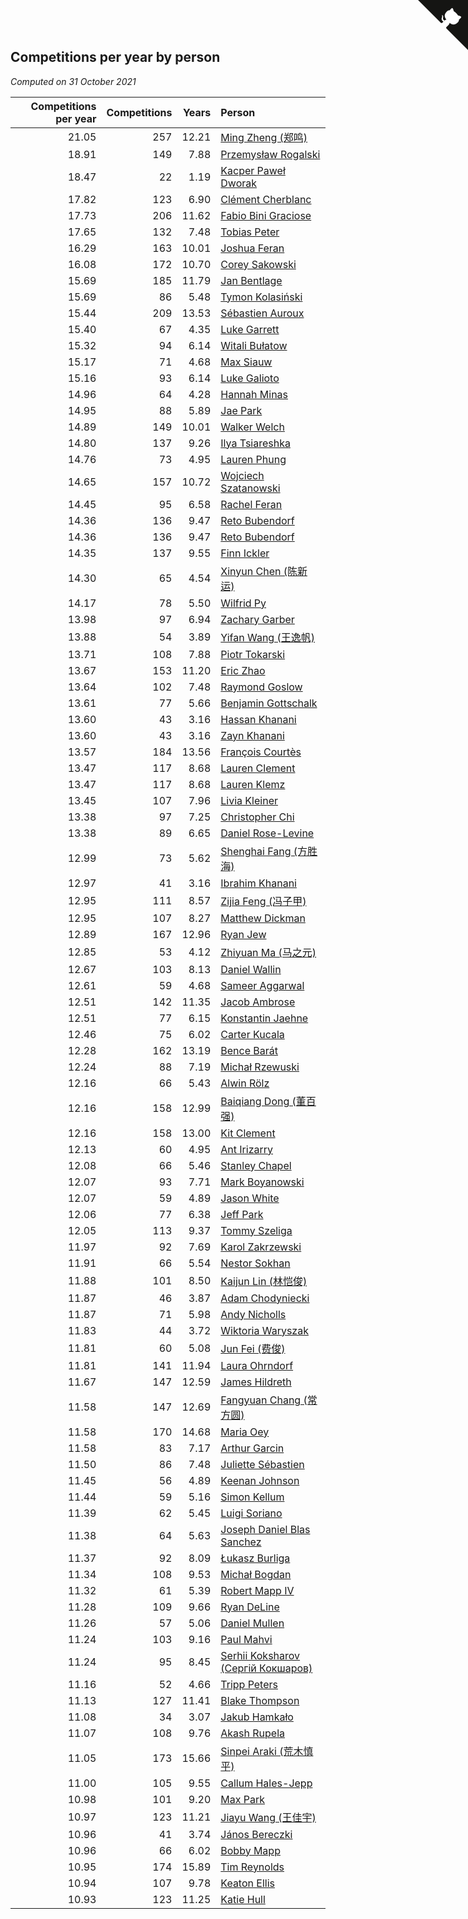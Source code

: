 ## Competitions per year by person

*Computed on 31 October 2021*

| Competitions per year | Competitions | Years | Person |
| ---: | ---: | ---: | :--- |
| 21.05 | 257 | 12.21 | [Ming Zheng (郑鸣)](https://www.worldcubeassociation.org/persons/2009ZHEN11) |
| 18.91 | 149 | 7.88 | [Przemysław Rogalski](https://www.worldcubeassociation.org/persons/2013ROGA02) |
| 18.47 | 22 | 1.19 | [Kacper Paweł Dworak](https://www.worldcubeassociation.org/persons/2020DWOR01) |
| 17.82 | 123 | 6.90 | [Clément Cherblanc](https://www.worldcubeassociation.org/persons/2014CHER05) |
| 17.73 | 206 | 11.62 | [Fabio Bini Graciose](https://www.worldcubeassociation.org/persons/2010GRAC02) |
| 17.65 | 132 | 7.48 | [Tobias Peter](https://www.worldcubeassociation.org/persons/2014PETE03) |
| 16.29 | 163 | 10.01 | [Joshua Feran](https://www.worldcubeassociation.org/persons/2011FERA01) |
| 16.08 | 172 | 10.70 | [Corey Sakowski](https://www.worldcubeassociation.org/persons/2011SAKO01) |
| 15.69 | 185 | 11.79 | [Jan Bentlage](https://www.worldcubeassociation.org/persons/2010BENT01) |
| 15.69 | 86 | 5.48 | [Tymon Kolasiński](https://www.worldcubeassociation.org/persons/2016KOLA02) |
| 15.44 | 209 | 13.53 | [Sébastien Auroux](https://www.worldcubeassociation.org/persons/2008AURO01) |
| 15.40 | 67 | 4.35 | [Luke Garrett](https://www.worldcubeassociation.org/persons/2017GARR05) |
| 15.32 | 94 | 6.14 | [Witali Bułatow](https://www.worldcubeassociation.org/persons/2015BUAT01) |
| 15.17 | 71 | 4.68 | [Max Siauw](https://www.worldcubeassociation.org/persons/2017SIAU02) |
| 15.16 | 93 | 6.14 | [Luke Galioto](https://www.worldcubeassociation.org/persons/2015GALI02) |
| 14.96 | 64 | 4.28 | [Hannah Minas](https://www.worldcubeassociation.org/persons/2017MINA04) |
| 14.95 | 88 | 5.89 | [Jae Park](https://www.worldcubeassociation.org/persons/2015PARK24) |
| 14.89 | 149 | 10.01 | [Walker Welch](https://www.worldcubeassociation.org/persons/2011WELC01) |
| 14.80 | 137 | 9.26 | [Ilya Tsiareshka](https://www.worldcubeassociation.org/persons/2012TERE01) |
| 14.76 | 73 | 4.95 | [Lauren Phung](https://www.worldcubeassociation.org/persons/2016PHUN02) |
| 14.65 | 157 | 10.72 | [Wojciech Szatanowski](https://www.worldcubeassociation.org/persons/2011SZAT01) |
| 14.45 | 95 | 6.58 | [Rachel Feran](https://www.worldcubeassociation.org/persons/2015FERA01) |
| 14.36 | 136 | 9.47 | [Reto Bubendorf](https://www.worldcubeassociation.org/persons/2012BUBE01) |
| 14.36 | 136 | 9.47 | [Reto Bubendorf](https://www.worldcubeassociation.org/persons/2012BUBE01) |
| 14.35 | 137 | 9.55 | [Finn Ickler](https://www.worldcubeassociation.org/persons/2012ICKL01) |
| 14.30 | 65 | 4.54 | [Xinyun Chen (陈新运)](https://www.worldcubeassociation.org/persons/2017CHEN36) |
| 14.17 | 78 | 5.50 | [Wilfrid Py](https://www.worldcubeassociation.org/persons/2016PYWI01) |
| 13.98 | 97 | 6.94 | [Zachary Garber](https://www.worldcubeassociation.org/persons/2014GARB01) |
| 13.88 | 54 | 3.89 | [Yifan Wang (王逸帆)](https://www.worldcubeassociation.org/persons/2017WANY29) |
| 13.71 | 108 | 7.88 | [Piotr Tokarski](https://www.worldcubeassociation.org/persons/2013TOKA01) |
| 13.67 | 153 | 11.20 | [Eric Zhao](https://www.worldcubeassociation.org/persons/2010ZHAO19) |
| 13.64 | 102 | 7.48 | [Raymond Goslow](https://www.worldcubeassociation.org/persons/2014GOSL01) |
| 13.61 | 77 | 5.66 | [Benjamin Gottschalk](https://www.worldcubeassociation.org/persons/2016GOTT01) |
| 13.60 | 43 | 3.16 | [Hassan Khanani](https://www.worldcubeassociation.org/persons/2018KHAN26) |
| 13.60 | 43 | 3.16 | [Zayn Khanani](https://www.worldcubeassociation.org/persons/2018KHAN28) |
| 13.57 | 184 | 13.56 | [François Courtès](https://www.worldcubeassociation.org/persons/2008COUR01) |
| 13.47 | 117 | 8.68 | [Lauren Clement](https://www.worldcubeassociation.org/persons/2013KLEM01) |
| 13.47 | 117 | 8.68 | [Lauren Klemz](https://www.worldcubeassociation.org/persons/2013KLEM01) |
| 13.45 | 107 | 7.96 | [Livia Kleiner](https://www.worldcubeassociation.org/persons/2013KLEI03) |
| 13.38 | 97 | 7.25 | [Christopher Chi](https://www.worldcubeassociation.org/persons/2014CHIC01) |
| 13.38 | 89 | 6.65 | [Daniel Rose-Levine](https://www.worldcubeassociation.org/persons/2015ROSE01) |
| 12.99 | 73 | 5.62 | [Shenghai Fang (方胜海)](https://www.worldcubeassociation.org/persons/2016FANG01) |
| 12.97 | 41 | 3.16 | [Ibrahim Khanani](https://www.worldcubeassociation.org/persons/2018KHAN27) |
| 12.95 | 111 | 8.57 | [Zijia Feng (冯子甲)](https://www.worldcubeassociation.org/persons/2013FENG02) |
| 12.95 | 107 | 8.27 | [Matthew Dickman](https://www.worldcubeassociation.org/persons/2013DICK01) |
| 12.89 | 167 | 12.96 | [Ryan Jew](https://www.worldcubeassociation.org/persons/2008JEWR01) |
| 12.85 | 53 | 4.12 | [Zhiyuan Ma (马之元)](https://www.worldcubeassociation.org/persons/2017MAZH04) |
| 12.67 | 103 | 8.13 | [Daniel Wallin](https://www.worldcubeassociation.org/persons/2013WALL03) |
| 12.61 | 59 | 4.68 | [Sameer Aggarwal](https://www.worldcubeassociation.org/persons/2017AGGA01) |
| 12.51 | 142 | 11.35 | [Jacob Ambrose](https://www.worldcubeassociation.org/persons/2010AMBR01) |
| 12.51 | 77 | 6.15 | [Konstantin Jaehne](https://www.worldcubeassociation.org/persons/2015JAEH01) |
| 12.46 | 75 | 6.02 | [Carter Kucala](https://www.worldcubeassociation.org/persons/2015KUCA01) |
| 12.28 | 162 | 13.19 | [Bence Barát](https://www.worldcubeassociation.org/persons/2008BARA01) |
| 12.24 | 88 | 7.19 | [Michał Rzewuski](https://www.worldcubeassociation.org/persons/2014RZEW01) |
| 12.16 | 66 | 5.43 | [Alwin Rölz](https://www.worldcubeassociation.org/persons/2016ROLZ01) |
| 12.16 | 158 | 12.99 | [Baiqiang Dong (董百强)](https://www.worldcubeassociation.org/persons/2008DONG06) |
| 12.16 | 158 | 13.00 | [Kit Clement](https://www.worldcubeassociation.org/persons/2008CLEM01) |
| 12.13 | 60 | 4.95 | [Ant Irizarry](https://www.worldcubeassociation.org/persons/2016IRIZ02) |
| 12.08 | 66 | 5.46 | [Stanley Chapel](https://www.worldcubeassociation.org/persons/2016CHAP04) |
| 12.07 | 93 | 7.71 | [Mark Boyanowski](https://www.worldcubeassociation.org/persons/2014BOYA01) |
| 12.07 | 59 | 4.89 | [Jason White](https://www.worldcubeassociation.org/persons/2016WHIT16) |
| 12.06 | 77 | 6.38 | [Jeff Park](https://www.worldcubeassociation.org/persons/2015PARK08) |
| 12.05 | 113 | 9.37 | [Tommy Szeliga](https://www.worldcubeassociation.org/persons/2012SZEL01) |
| 11.97 | 92 | 7.69 | [Karol Zakrzewski](https://www.worldcubeassociation.org/persons/2014ZAKR01) |
| 11.91 | 66 | 5.54 | [Nestor Sokhan](https://www.worldcubeassociation.org/persons/2016SOKH01) |
| 11.88 | 101 | 8.50 | [Kaijun Lin (林恺俊)](https://www.worldcubeassociation.org/persons/2013LINK01) |
| 11.87 | 46 | 3.87 | [Adam Chodyniecki](https://www.worldcubeassociation.org/persons/2017CHOD02) |
| 11.87 | 71 | 5.98 | [Andy Nicholls](https://www.worldcubeassociation.org/persons/2015NICH04) |
| 11.83 | 44 | 3.72 | [Wiktoria Waryszak](https://www.worldcubeassociation.org/persons/2018WARY01) |
| 11.81 | 60 | 5.08 | [Jun Fei (费俊)](https://www.worldcubeassociation.org/persons/2016FEIJ02) |
| 11.81 | 141 | 11.94 | [Laura Ohrndorf](https://www.worldcubeassociation.org/persons/2009OHRN01) |
| 11.67 | 147 | 12.59 | [James Hildreth](https://www.worldcubeassociation.org/persons/2009HILD01) |
| 11.58 | 147 | 12.69 | [Fangyuan Chang (常方圆)](https://www.worldcubeassociation.org/persons/2009CHAN04) |
| 11.58 | 170 | 14.68 | [Maria Oey](https://www.worldcubeassociation.org/persons/2007OEYM01) |
| 11.58 | 83 | 7.17 | [Arthur Garcin](https://www.worldcubeassociation.org/persons/2014GARC27) |
| 11.50 | 86 | 7.48 | [Juliette Sébastien](https://www.worldcubeassociation.org/persons/2014SEBA01) |
| 11.45 | 56 | 4.89 | [Keenan Johnson](https://www.worldcubeassociation.org/persons/2016JOHN30) |
| 11.44 | 59 | 5.16 | [Simon Kellum](https://www.worldcubeassociation.org/persons/2016KELL12) |
| 11.39 | 62 | 5.45 | [Luigi Soriano](https://www.worldcubeassociation.org/persons/2016SORI04) |
| 11.38 | 64 | 5.63 | [Joseph Daniel Blas Sanchez](https://www.worldcubeassociation.org/persons/2016SANC08) |
| 11.37 | 92 | 8.09 | [Łukasz Burliga](https://www.worldcubeassociation.org/persons/2013BURL01) |
| 11.34 | 108 | 9.53 | [Michał Bogdan](https://www.worldcubeassociation.org/persons/2012BOGD01) |
| 11.32 | 61 | 5.39 | [Robert Mapp IV](https://www.worldcubeassociation.org/persons/2016IVRO01) |
| 11.28 | 109 | 9.66 | [Ryan DeLine](https://www.worldcubeassociation.org/persons/2012DELI01) |
| 11.26 | 57 | 5.06 | [Daniel Mullen](https://www.worldcubeassociation.org/persons/2016MULL04) |
| 11.24 | 103 | 9.16 | [Paul Mahvi](https://www.worldcubeassociation.org/persons/2012MAHV01) |
| 11.24 | 95 | 8.45 | [Serhii Koksharov (Сергій Кокшаров)](https://www.worldcubeassociation.org/persons/2013KOKS01) |
| 11.16 | 52 | 4.66 | [Tripp Peters](https://www.worldcubeassociation.org/persons/2017PETE04) |
| 11.13 | 127 | 11.41 | [Blake Thompson](https://www.worldcubeassociation.org/persons/2010THOM03) |
| 11.08 | 34 | 3.07 | [Jakub Hamkało](https://www.worldcubeassociation.org/persons/2018HAMK01) |
| 11.07 | 108 | 9.76 | [Akash Rupela](https://www.worldcubeassociation.org/persons/2012RUPE01) |
| 11.05 | 173 | 15.66 | [Sinpei Araki (荒木慎平)](https://www.worldcubeassociation.org/persons/2006ARAK01) |
| 11.00 | 105 | 9.55 | [Callum Hales-Jepp](https://www.worldcubeassociation.org/persons/2012HALE01) |
| 10.98 | 101 | 9.20 | [Max Park](https://www.worldcubeassociation.org/persons/2012PARK03) |
| 10.97 | 123 | 11.21 | [Jiayu Wang (王佳宇)](https://www.worldcubeassociation.org/persons/2010WANG53) |
| 10.96 | 41 | 3.74 | [János Bereczki](https://www.worldcubeassociation.org/persons/2018BERE01) |
| 10.96 | 66 | 6.02 | [Bobby Mapp](https://www.worldcubeassociation.org/persons/2015MAPP01) |
| 10.95 | 174 | 15.89 | [Tim Reynolds](https://www.worldcubeassociation.org/persons/2005REYN01) |
| 10.94 | 107 | 9.78 | [Keaton Ellis](https://www.worldcubeassociation.org/persons/2012ELLI01) |
| 10.93 | 123 | 11.25 | [Katie Hull](https://www.worldcubeassociation.org/persons/2010HULL01) |


<a href="https://github.com/jonatanklosko/wca_statistics" class="github-corner" aria-label="View source on Github"><svg width="80" height="80" viewBox="0 0 250 250" style="fill:#151513; color:#fff; position: absolute; top: 0; border: 0; right: 0;" aria-hidden="true"><path d="M0,0 L115,115 L130,115 L142,142 L250,250 L250,0 Z"></path><path d="M128.3,109.0 C113.8,99.7 119.0,89.6 119.0,89.6 C122.0,82.7 120.5,78.6 120.5,78.6 C119.2,72.0 123.4,76.3 123.4,76.3 C127.3,80.9 125.5,87.3 125.5,87.3 C122.9,97.6 130.6,101.9 134.4,103.2" fill="currentColor" style="transform-origin: 130px 106px;" class="octo-arm"></path><path d="M115.0,115.0 C114.9,115.1 118.7,116.5 119.8,115.4 L133.7,101.6 C136.9,99.2 139.9,98.4 142.2,98.6 C133.8,88.0 127.5,74.4 143.8,58.0 C148.5,53.4 154.0,51.2 159.7,51.0 C160.3,49.4 163.2,43.6 171.4,40.1 C171.4,40.1 176.1,42.5 178.8,56.2 C183.1,58.6 187.2,61.8 190.9,65.4 C194.5,69.0 197.7,73.2 200.1,77.6 C213.8,80.2 216.3,84.9 216.3,84.9 C212.7,93.1 206.9,96.0 205.4,96.6 C205.1,102.4 203.0,107.8 198.3,112.5 C181.9,128.9 168.3,122.5 157.7,114.1 C157.9,116.9 156.7,120.9 152.7,124.9 L141.0,136.5 C139.8,137.7 141.6,141.9 141.8,141.8 Z" fill="currentColor" class="octo-body"></path></svg></a><style>.github-corner:hover .octo-arm{animation:octocat-wave 560ms ease-in-out}@keyframes octocat-wave{0%,100%{transform:rotate(0)}20%,60%{transform:rotate(-25deg)}40%,80%{transform:rotate(10deg)}}@media (max-width:500px){.github-corner:hover .octo-arm{animation:none}.github-corner .octo-arm{animation:octocat-wave 560ms ease-in-out}}</style>
